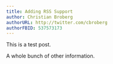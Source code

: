 ```yaml
---
title: Adding RSS Support
author: Christian Broberg
authorURL: http://twitter.com/cbroberg
authorFBID: 537573173
---
```


This is a test post.

A whole bunch of other information.
